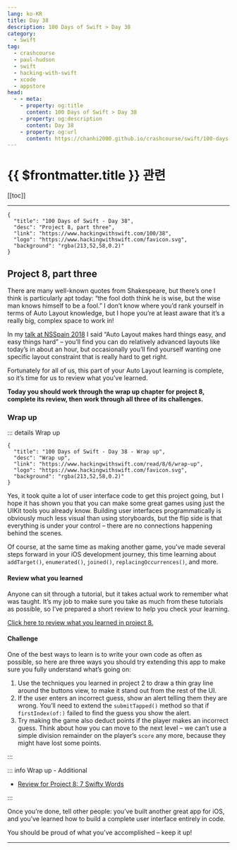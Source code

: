 ```yaml
---
lang: ko-KR
title: Day 38
description: 100 Days of Swift > Day 38
category:
  - Swift
tag: 
  - crashcourse
  - paul-hudson
  - swift
  - hacking-with-swift
  - xcode
  - appstore
head:
  - - meta:
    - property: og:title
      content: 100 Days of Swift > Day 38
    - property: og:description
      content: Day 38
    - property: og:url
      content: https://chanhi2000.github.io/crashcourse/swift/100-days-of-swift/38.html
---
```


# {{ $frontmatter.title }} 관련

[[toc]]

---

```component VPCard
{
  "title": "100 Days of Swift - Day 38",
  "desc": "Project 8, part three",
  "link": "https://www.hackingwithswift.com/100/38",
  "logo": "https://www.hackingwithswift.com/favicon.svg",
  "background": "rgba(213,52,58,0.2)"
}
```

## Project 8, part three

There are many well-known quotes from Shakespeare, but there’s one I think is particularly apt today: “the fool doth think he is wise, but the wise man knows himself to be a fool.” I don’t know where you’d rank yourself in terms of Auto Layout knowledge, but I hope you’re at least aware that it’s a really big, complex space to work in!

In my [talk at NSSpain 2018](http://vimeo.com/291590798) I said “Auto Layout makes hard things easy, and easy things hard” – you’ll find you can do relatively advanced layouts like today’s in about an hour, but occasionally you’ll find yourself wanting one specific layout constraint that is really hard to get right.

Fortunately for all of us, this part of your Auto Layout learning is complete, so it’s time for us to review what you’ve learned.

__Today you should work through the wrap up chapter for project 8, complete its review, then work through all three of its challenges.__

### Wrap up

::: details Wrap up

```component VPCard
{
  "title": "100 Days of Swift - Day 38 - Wrap up",
  "desc": "Wrap up",
  "link": "https://www.hackingwithswift.com/read/8/6/wrap-up",
  "logo": "https://www.hackingwithswift.com/favicon.svg",
  "background": "rgba(213,52,58,0.2)"
}
```

<VidStack src="youtube/cODcGmJM-OQ" />

Yes, it took quite a lot of user interface code to get this project going, but I hope it has shown you that you can make some great games using just the UIKit tools you already know. Building user interfaces programmatically is obviously much less visual than using storyboards, but the flip side is that everything is under your control – there are no connections happening behind the scenes.

Of course, at the same time as making another game, you've made several steps forward in your iOS development journey, this time learning about `addTarget()`, `enumerated()`, `joined()`, `replacingOccurrences()`, and more.

#### Review what you learned

Anyone can sit through a tutorial, but it takes actual work to remember what was taught. It’s my job to make sure you take as much from these tutorials as possible, so I’ve prepared a short review to help you check your learning.

[Click here to review what you learned in project 8.][project-8-7-swifty-words]

#### Challenge

One of the best ways to learn is to write your own code as often as possible, so here are three ways you should try extending this app to make sure you fully understand what’s going on:

1. Use the techniques you learned in project 2 to draw a thin gray line around the buttons view, to make it stand out from the rest of the UI.
2. If the user enters an incorrect guess, show an alert telling them they are wrong. You’ll need to extend the `submitTapped()` method so that if `firstIndex(of:)` failed to find the guess you show the alert.
3. Try making the game also deduct points if the player makes an incorrect guess. Think about how you can move to the next level – we can’t use a simple division remainder on the player’s `score` any more, because they might have lost some points.

:::

::: info Wrap up - Additional

- [Review for Project 8: 7 Swifty Words][project-8-7-swifty-words]

:::

Once you’re done, tell other people: you’ve built another great app for iOS, and you’ve learned how to build a complete user interface entirely in code.

You should be proud of what you’ve accomplished – keep it up!

---


[project-8-7-swifty-words]: https://www.hackingwithswift.com/review/hws/project-8-7-swifty-words